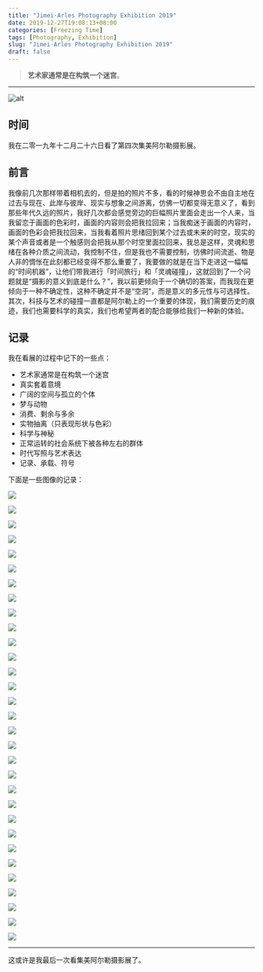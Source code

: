 ```yaml
---
title: "Jimei·Arles Photography Exhibition 2019"
date: 2019-12-27T19:08:13+08:00
categories: [Freezing Time]
tags: [Photography, Exhibition]
slug: "Jimei·Arles Photography Exhibition 2019"
draft: false
---
```


> **艺术家通常是在构筑一个迷宫**。

---

![alt](https://dawnblog-1300625500.cos.ap-guangzhou.myqcloud.com/images/微信图片_20191227205220.jpg "2019集美阿尔勒摄影展海报")

## 时间

我在二零一九年十二月二十六日看了第四次集美阿尔勒摄影展。

## 前言

我像前几次那样带着相机去的，但是拍的照片不多，看的时候神思会不由自主地在过去与现在、此岸与彼岸、现实与想象之间游离，仿佛一切都变得无意义了，看到那些年代久远的照片，我好几次都会感觉旁边的巨幅照片里面会走出一个人来，当我留恋于画面的色彩时，画面的内容则会把我拉回来；当我痴迷于画面的内容时，画面的色彩会把我拉回来，当我看着照片思绪回到某个过去或未来的时空，现实的某个声音或者是一个触感则会把我从那个时空里面拉回来，我总是这样，灵魂和思绪在各种介质之间流动，我控制不住，但是我也不需要控制，彷佛时间流逝、物是人非的惆怅在此刻都已经变得不那么重要了，我要做的就是在当下走进这一幅幅的“时间机器”，让他们带我进行「时间旅行」和「灵魂碰撞」，这就回到了一个问题就是“摄影的意义到底是什么？”，我以前更倾向于一个确切的答案，而我现在更倾向于一种不确定性，这种不确定并不是“空洞”，而是意义的多元性与可选择性。其次，科技与艺术的碰撞一直都是阿尔勒上的一个重要的体现，我们需要历史的痕迹，我们也需要科学的真实，我们也希望两者的配合能够给我们一种新的体验。

## 记录

我在看展的过程中记下的一些点：

- 艺术家通常是在构筑一个迷宫
- 真实套着意境
- 广阔的空间与孤立的个体
- 梦与动物
- 消费、剩余与多余
- 实物抽离（只表现形状与色彩）
- 科学与神秘
- 正常运转的社会系统下被各种左右的群体
- 时代写照与艺术表达
- 记录、承载、符号

下面是一些图像的记录：

![](https://dawnblog-1300625500.cos.ap-guangzhou.myqcloud.com/images/2019.12.27-01.jpg)

![](https://dawnblog-1300625500.cos.ap-guangzhou.myqcloud.com/images/2019.12.27-05.jpg)

![](https://dawnblog-1300625500.cos.ap-guangzhou.myqcloud.com/images/2019.12.27-04.jpg)

![](https://dawnblog-1300625500.cos.ap-guangzhou.myqcloud.com/images/2019.12.27-07.jpg)

![](https://dawnblog-1300625500.cos.ap-guangzhou.myqcloud.com/images/2019.12.27-03.jpg)

![](https://dawnblog-1300625500.cos.ap-guangzhou.myqcloud.com/images/2019.12.27-10.jpg)

![](https://dawnblog-1300625500.cos.ap-guangzhou.myqcloud.com/images/2019.12.27-14.jpg)

![](https://dawnblog-1300625500.cos.ap-guangzhou.myqcloud.com/images/2019.12.27-13.jpg)

![](https://dawnblog-1300625500.cos.ap-guangzhou.myqcloud.com/images/2019.12.27-17.jpg)

![](https://dawnblog-1300625500.cos.ap-guangzhou.myqcloud.com/images/2019.12.27-15.jpg)

![](https://dawnblog-1300625500.cos.ap-guangzhou.myqcloud.com/images/2019.12.27-11.jpg)

![](https://dawnblog-1300625500.cos.ap-guangzhou.myqcloud.com/images/2019.12.27-18.jpg)

![](https://dawnblog-1300625500.cos.ap-guangzhou.myqcloud.com/images/2019.12.27-20.jpg)

![](https://dawnblog-1300625500.cos.ap-guangzhou.myqcloud.com/images/2019.12.27-12.jpg)

![](https://dawnblog-1300625500.cos.ap-guangzhou.myqcloud.com/images/2019.12.27-16.jpg)

![](https://dawnblog-1300625500.cos.ap-guangzhou.myqcloud.com/images/2019.12.27-19.jpg)

![](https://dawnblog-1300625500.cos.ap-guangzhou.myqcloud.com/images/2019.12.27-25.jpg)

![](https://dawnblog-1300625500.cos.ap-guangzhou.myqcloud.com/images/2019.12.27-27.jpg)

![](https://dawnblog-1300625500.cos.ap-guangzhou.myqcloud.com/images/2019.12.27-23.jpg)

![](https://dawnblog-1300625500.cos.ap-guangzhou.myqcloud.com/images/2019.12.27-24.jpg)

![](https://dawnblog-1300625500.cos.ap-guangzhou.myqcloud.com/images/2019.12.27-26.jpg)

![](https://dawnblog-1300625500.cos.ap-guangzhou.myqcloud.com/images/2019.12.27-30.jpg)

![](https://dawnblog-1300625500.cos.ap-guangzhou.myqcloud.com/images/2019.12.27-22.jpg)

![](https://dawnblog-1300625500.cos.ap-guangzhou.myqcloud.com/images/2019.12.27-21.jpg)

![](https://dawnblog-1300625500.cos.ap-guangzhou.myqcloud.com/images/2019.12.27-31.jpg)

![](https://dawnblog-1300625500.cos.ap-guangzhou.myqcloud.com/images/2019.12.27-33.jpg)

![](https://dawnblog-1300625500.cos.ap-guangzhou.myqcloud.com/images/2019.12.27-28.jpg)

![](https://dawnblog-1300625500.cos.ap-guangzhou.myqcloud.com/images/2019.12.27-32.jpg)

![](https://dawnblog-1300625500.cos.ap-guangzhou.myqcloud.com/images/2019.12.27-29.jpg)

![](https://dawnblog-1300625500.cos.ap-guangzhou.myqcloud.com/images/2019.12.27-08.jpg)

![](https://dawnblog-1300625500.cos.ap-guangzhou.myqcloud.com/images/2019.12.27-09.jpg)

---

这或许是我最后一次看集美阿尔勒摄影展了。